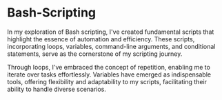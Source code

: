 # Bash-Scripting


In my exploration of Bash scripting, I've created fundamental scripts that highlight the essence of automation and efficiency. These scripts, incorporating loops, variables, command-line arguments, and conditional statements, serve as the cornerstone of my scripting journey.

Through loops, I've embraced the concept of repetition, enabling me to iterate over tasks effortlessly. Variables have emerged as indispensable tools, offering flexibility and adaptability to my scripts, facilitating their ability to handle diverse scenarios.
